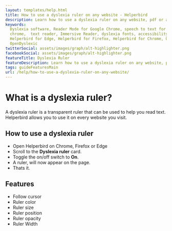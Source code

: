 ```yaml
---
layout: templates/help.html
title: How to use a dyslexia ruler on any website - Helperbird
description: Learn how to use a dyslexia ruler on any website, pdf or app.
keywords:
  Dyslexia software, Reader Mode for Google Chrome, speech to text for chrome, Text to speech for
  chrome,  text reader, Immersive Reader, dyslexia fonts, accessibility software, dyslexia software,
  Helperbird for Edge, Helperbird for Firefox, Helperbird for Chrome, Opendyslexic for Chrome,
  OpenDyslexic
twitterSocial: assets/images/graph/alt-highlighter.png
facebookSocial: assets/images/graph/alt-highlighter.png
featureTitle: Dyslexia Ruler
featureDescription: Learn how to use a dyslexia ruler on any website, pdf or app.
tags: guideFeaturesMain
url: /help/how-to-use-a-dyslexia-ruler-on-any-website/
---
```



# What is a dyslexia ruler?
A dyslexia ruler is a transparent ruler that can be used to help you read text. Helperbird allows you to use it on every website you visit.



## How to use a dyslexia ruler

- Open Helperbird on Chrome, Firefox or Edge
- Scroll to the **Dyslexia ruler** card.
- Toggle the on/off switch to **On**.
- A ruler, will now appear on the page.
- Thats it.


## Features
- Follow cursor
- Ruler color
- Ruler size
- Ruler position
- Ruler opacity
- Ruler Width